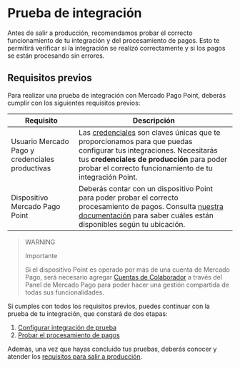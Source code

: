 # Prueba de integración

Antes de salir a producción, recomendamos probar el correcto funcionamiento de tu integración y del procesamiento de pagos. Esto te permitirá verificar si la integración se realizó correctamente y si los pagos se están procesando sin errores.

## Requisitos previos

Para realizar una prueba de integración con Mercado Pago Point, deberás cumplir con los siguientes requisitos previos:

| Requisito | Descripción |
|---|---|
| Usuario Mercado Pago y credenciales productivas | Las [credenciales](/developers/es/docs/mp-point/additional-content/your-integrations/credentials) son claves únicas que te proporcionamos para que puedas configurar tus integraciones. Necesitarás tus **credenciales de producción** para poder probar el correcto funcionamiento de tu integración Point. |
| Dispositivo Mercado Pago Point | Deberás contar con un dispositivo Point para poder probar el correcto procesamiento de pagos. Consulta [nuestra documentación](/developers/es/docs/mp-point/landing) para saber cuáles están disponibles según tu ubicación. |

> WARNING
>
> Importante
>
> Si el dispositivo Point es operado por más de una cuenta de Mercado Pago, será necesario agregar [Cuentas de Colaborador](https://www.mercadopago[FAKER][URL][DOMAIN]/collaborators) a través del Panel de Mercado Pago para poder hacer una gestión compartida de todas sus funcionalidades.

Si cumples con todos los requisitos previos, puedes continuar con la prueba de tu integración, que constará de dos etapas:
 1. [Configurar integración de prueba](/developers/es/docs/mp-point/integration-test/test-integration-configuration)
 2. [Probar el procesamiento de pagos](/developers/es/docs/mp-point/integration-test/test-payment-processing)

Además, una vez que hayas concluido tus pruebas, deberás conocer y atender los [requisitos para salir a producción](/developers/es/docs/mp-point/integration-test/go-to-production).